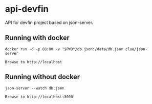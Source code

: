 # api-devfin

API for devfin project based on json-server.

## Running with docker

```
docker run -d -p 80:80 -v "$PWD"/db.json:/data/db.json clue/json-server
```

```
Browse to http://localhost
```

## Running without docker
```
json-server --watch db.json
```

```
Browse to http://localhost:3000
```